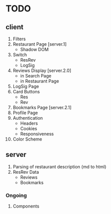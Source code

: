 # TODO

## client

1. Filters
2. Restaurant Page [server.1]
   - Shadow DOM
3. Switch
   - ResRev
   - LogSig
4. Reviews Display [server.2.0]
   - in Search Page
   - in Restaurant Page
5. LogSig Page
6. Card Buttons
   - Res
   - Rev
7. Bookmarks Page [server.2.1]
8. Profile Page
9. Authentication
   - Headers
   - Cookies
   - Responsiveness
10. Color Scheme

## server

1. Parsing of restaurant description (md to html)
2. ResRev Data
   - Reviews
   - Bookmarks

### Ongoing

1. Components
